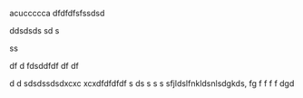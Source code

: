 acuccccca
dfdfdfsfssdsd




ddsdsds
sd
s

ss

df
d
fdsddfdf
df
df


d
d
sdsdssdsdxcxc
xcxdfdfdfdf
s
ds
s
s
s
sfjldslfnkldsnlsdgkds,
fg
f
f
f
f
dgd
